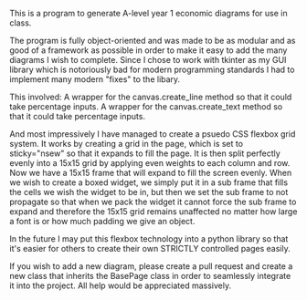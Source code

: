 This is a program to generate A-level year 1 economic diagrams for use in class.

The program is fully object-oriented and was made to be as modular and as good of a framework as possible in order to make it easy to add the many diagrams I wish to complete. Since I chose to work with tkinter as my GUI library which is notoriously bad for modern programming standards I had to implement many modern "fixes" to the libary.

This involved:
A wrapper for the canvas.create_line method so that it could take percentage inputs.
A wrapper for the canvas.create_text method so that it could take percentage inputs.

And most impressively I have managed to create a psuedo CSS flexbox grid system. It works by creating a grid in the page, which is set to sticky="nsew" so that it expands to fill the page. It is then split perfectly evenly into a 15x15 grid by applying even weights to each column and row. Now we have a 15x15 frame that will expand to fill the screen evenly.
When we wish to create a boxed widget, we simply put it in a sub frame that fills the cells we wish the widget to be in, but then we set the sub frame to not propagate so that when we pack the widget it cannot force the sub frame to expand and therefore the 15x15 grid remains unaffected no matter how large a font is or how much padding we give an object.

In the future I may put this flexbox technology into a python library so that it's easier for others to create their own STRICTLY controlled pages easily.

If you wish to add a new diagram, please create a pull request and create a new class that inherits the BasePage class in order to seamlessly integrate it into the project. All help would be appreciated massively.



